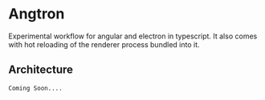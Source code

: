 # Angtron

Experimental workflow for angular and electron in typescript. It also comes with hot reloading of the renderer process bundled into it.

## Architecture

`Coming Soon....`
